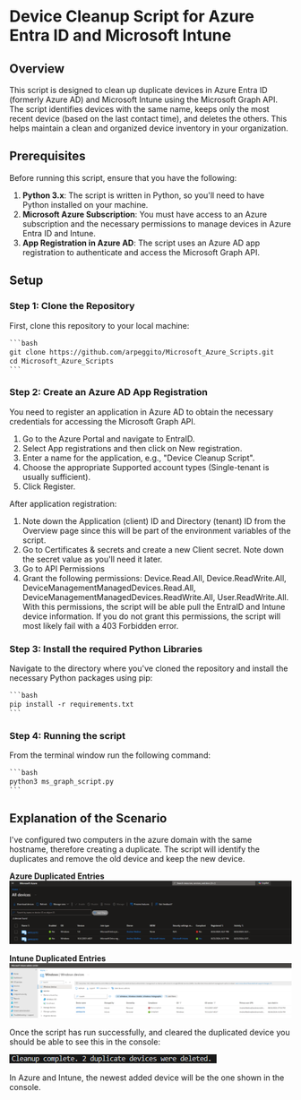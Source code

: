 # Device Cleanup Script for Azure Entra ID and Microsoft Intune

## Overview

This script is designed to clean up duplicate devices in Azure Entra ID (formerly Azure AD) and Microsoft Intune using the Microsoft Graph API. The script identifies devices with the same name, keeps only the most recent device (based on the last contact time), and deletes the others. This helps maintain a clean and organized device inventory in your organization.

## Prerequisites

Before running this script, ensure that you have the following:

1. **Python 3.x**: The script is written in Python, so you'll need to have Python installed on your machine.
2. **Microsoft Azure Subscription**: You must have access to an Azure subscription and the necessary permissions to manage devices in Azure Entra ID and Intune.
3. **App Registration in Azure AD**: The script uses an Azure AD app registration to authenticate and access the Microsoft Graph API.

## Setup

### Step 1: Clone the Repository

First, clone this repository to your local machine:

    ```bash
    git clone https://github.com/arpeggito/Microsoft_Azure_Scripts.git
    cd Microsoft_Azure_Scripts
    ```

### Step 2: Create an Azure AD App Registration

You need to register an application in Azure AD to obtain the necessary credentials for accessing the Microsoft Graph API.

1. Go to the Azure Portal and navigate to EntraID.
2. Select App registrations and then click on New registration.
3. Enter a name for the application, e.g., "Device Cleanup Script".
4. Choose the appropriate Supported account types (Single-tenant is usually sufficient).
5. Click Register.

After application registration:
1. Note down the Application (client) ID and Directory (tenant) ID from the Overview page since this will be part of the environment variables of the script.
2. Go to Certificates & secrets and create a new Client secret. Note down the secret value as you'll need it later.
3. Go to API Permissions
4. Grant the following permissions: Device.Read.All, Device.ReadWrite.All, DeviceManagementManagedDevices.Read.All, DeviceManagementManagedDevices.ReadWrite.All, 
User.ReadWrite.All. With this permissions, the script will be able pull the EntraID and Intune device information. If you do not grant this permissions, the script will most likely fail with a 403 Forbidden error.

### Step 3: Install the required Python Libraries
Navigate to the directory where you've cloned the repository and install the necessary Python packages using pip:

    ```bash
    pip install -r requirements.txt
    ```

### Step 4: Running the script

From the terminal window run the following command:

    ```bash
    python3 ms_graph_script.py
    ```

## Explanation of the Scenario

I've configured two computers in the azure domain with the same hostname, therefore creating a duplicate. The script will identify the duplicates and remove the old device and keep the new device.

**Azure Duplicated Entries**
![alt text](Entra_ID_Duplicated.png)

**Intune Duplicated Entries**
![alt text](Intune_duplicated_entries.png)

Once the script has run successfully, and cleared the duplicated device you should be able to see this in the console:

![alt text](<Screenshot 2024-08-23 212751.png>)

In Azure and Intune, the newest added device will be the one shown in the console.